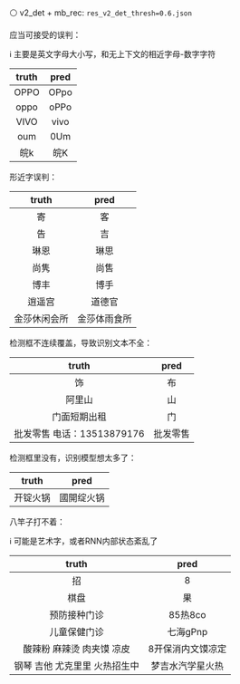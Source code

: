 ⚪ v2_det + mb_rec: `res_v2_det_thresh=0.6.json`

应当可接受的误判：

ℹ 主要是英文字母大小写，和无上下文的相近字母-数字字符

| truth | pred |
| :-: | :-: |
| OPPO | OPpo |
| oppo | oPPo |
| VIVO | vivo |
| oum | 0Um |
| 皖k | 皖K |

形近字误判：

| truth | pred |
| :-: | :-: |
| 寄 | 客 |
| 告 | 吉 |
| 琳恩 | 琳思 |
| 尚隽 | 尚售 |
| 博丰 | 博手 |
| 逍遥宫 | 道德官 |
| 金莎休闲会所 | 金莎体雨食所 |

检测框不连续覆盖，导致识别文本不全：

| truth | pred |
| :-: | :-: |
| 饰 | 布 |
| 阿里山 | 山 |
| 门面短期出租 | 门 |
| 批发零售 电话：13513879176 | 批发零售 |

检测框里没有，识别模型想太多了：

| truth | pred |
| :-: | :-: |
| 开锭火锅 | 國開绽火锅 |

八竿子打不着：

ℹ 可能是艺术字，或者RNN内部状态紊乱了

| truth | pred |
| :-: | :-: |
| 招 | 8 |
| 棋盘 | 果 |
| 预防接种门诊 | 85热8co |
| 儿童保健门诊 | 七海gPnp |
| 酸辣粉 麻辣烫 肉夹馍 凉皮 | 8开保消内文馍凉定 |
| 钢琴 吉他 尤克里里 火热招生中 | 梦吉水汽学星火热 |
